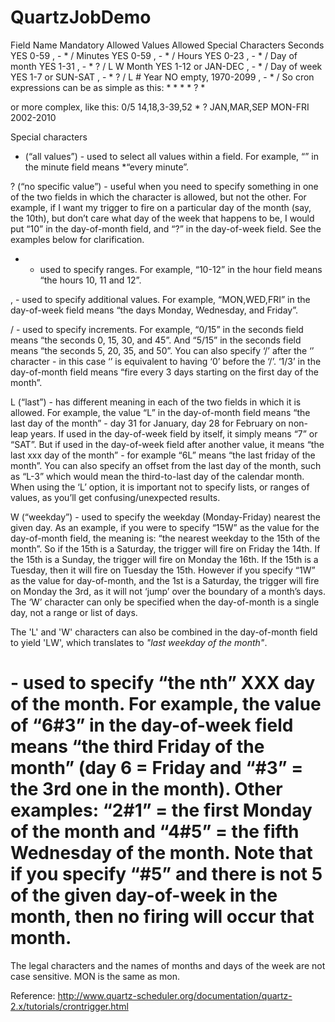 # QuartzJobDemo
Field Name	Mandatory	Allowed Values	Allowed Special Characters
Seconds	      YES	          0-59	              , - * /
Minutes	      YES         	0-59	              , - * /
Hours	        YES         	0-23	              , - * /
Day of month	YES         	1-31	              , - * ? / L W
Month	        YES	          1-12                or JAN-DEC	, - * /
Day of week	  YES	      1-7 or SUN-SAT	        , - * ? / L #
Year	        NO	      empty, 1970-2099	      , - * /
So cron expressions can be as simple as this: * * * * ? *

or more complex, like this: 0/5 14,18,3-39,52 * ? JAN,MAR,SEP MON-FRI 2002-2010

Special characters
* (“all values”) - used to select all values within a field. For example, “” in the minute field means *“every minute”.

? (“no specific value”) - useful when you need to specify something in one of the two fields in which the character is allowed, but not the other. For example, if I want my trigger to fire on a particular day of the month (say, the 10th), but don’t care what day of the week that happens to be, I would put “10” in the day-of-month field, and “?” in the day-of-week field. See the examples below for clarification.

- - used to specify ranges. For example, “10-12” in the hour field means “the hours 10, 11 and 12”.

, - used to specify additional values. For example, “MON,WED,FRI” in the day-of-week field means “the days Monday, Wednesday, and Friday”.

/ - used to specify increments. For example, “0/15” in the seconds field means “the seconds 0, 15, 30, and 45”. And “5/15” in the seconds field means “the seconds 5, 20, 35, and 50”. You can also specify ‘/’ after the ‘’ character - in this case ‘’ is equivalent to having ‘0’ before the ‘/’. ‘1/3’ in the day-of-month field means “fire every 3 days starting on the first day of the month”.

L (“last”) - has different meaning in each of the two fields in which it is allowed. For example, the value “L” in the day-of-month field means “the last day of the month” - day 31 for January, day 28 for February on non-leap years. If used in the day-of-week field by itself, it simply means “7” or “SAT”. But if used in the day-of-week field after another value, it means “the last xxx day of the month” - for example “6L” means “the last friday of the month”. You can also specify an offset from the last day of the month, such as “L-3” which would mean the third-to-last day of the calendar month. When using the ‘L’ option, it is important not to specify lists, or ranges of values, as you’ll get confusing/unexpected results.

W (“weekday”) - used to specify the weekday (Monday-Friday) nearest the given day. As an example, if you were to specify “15W” as the value for the day-of-month field, the meaning is: “the nearest weekday to the 15th of the month”. So if the 15th is a Saturday, the trigger will fire on Friday the 14th. If the 15th is a Sunday, the trigger will fire on Monday the 16th. If the 15th is a Tuesday, then it will fire on Tuesday the 15th. However if you specify “1W” as the value for day-of-month, and the 1st is a Saturday, the trigger will fire on Monday the 3rd, as it will not ‘jump’ over the boundary of a month’s days. The ‘W’ character can only be specified when the day-of-month is a single day, not a range or list of days.

The 'L' and 'W' characters can also be combined in the day-of-month field to yield 'LW', which translates to *"last weekday of the month"*.
# - used to specify “the nth” XXX day of the month. For example, the value of “6#3” in the day-of-week field means “the third Friday of the month” (day 6 = Friday and “#3” = the 3rd one in the month). Other examples: “2#1” = the first Monday of the month and “4#5” = the fifth Wednesday of the month. Note that if you specify “#5” and there is not 5 of the given day-of-week in the month, then no firing will occur that month.
The legal characters and the names of months and days of the week are not case sensitive. MON is the same as mon.

Reference: http://www.quartz-scheduler.org/documentation/quartz-2.x/tutorials/crontrigger.html
